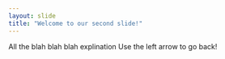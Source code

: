 ```yaml
---
layout: slide
title: "Welcome to our second slide!"
---
```

All the blah blah blah explination
Use the left arrow to go back!
